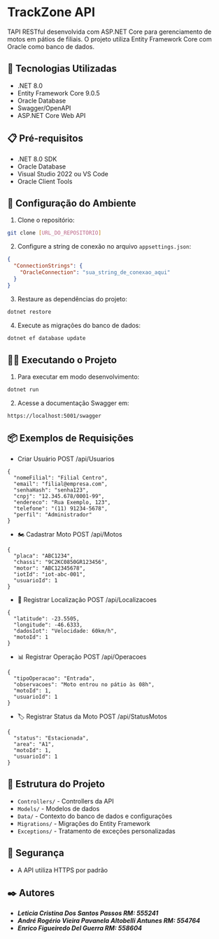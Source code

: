 # TrackZone API

TAPI RESTful desenvolvida com ASP.NET Core para gerenciamento de motos em pátios de filiais. O projeto utiliza Entity Framework Core com Oracle como banco de dados.

## 🚀 Tecnologias Utilizadas

- .NET 8.0
- Entity Framework Core 9.0.5
- Oracle Database
- Swagger/OpenAPI
- ASP.NET Core Web API

## 📋 Pré-requisitos

- .NET 8.0 SDK
- Oracle Database
- Visual Studio 2022 ou VS Code
- Oracle Client Tools

## 🔧 Configuração do Ambiente

1. Clone o repositório:
```bash
git clone [URL_DO_REPOSITÓRIO]
```

2. Configure a string de conexão no arquivo `appsettings.json`:
```json
{
  "ConnectionStrings": {
    "OracleConnection": "sua_string_de_conexao_aqui"
  }
}
```

3. Restaure as dependências do projeto:
```bash
dotnet restore
```

4. Execute as migrações do banco de dados:
```bash
dotnet ef database update
```

## 🏃‍♂️ Executando o Projeto

1. Para executar em modo desenvolvimento:
```bash
dotnet run
```

2. Acesse a documentação Swagger em:
```
https://localhost:5001/swagger
```
## 📦 Exemplos de Requisições


- Criar Usuário
POST /api/Usuarios

```
{
  "nomeFilial": "Filial Centro",
  "email": "filial@empresa.com",
  "senhaHash": "senha123",
  "cnpj": "12.345.678/0001-99",
  "endereco": "Rua Exemplo, 123",
  "telefone": "(11) 91234-5678",
  "perfil": "Administrador"
}
```

- 🏍️ Cadastrar Moto
POST /api/Motos
```
{
  "placa": "ABC1234",
  "chassi": "9C2KC0850GR123456",
  "motor": "ABC12345678",
  "iotId": "iot-abc-001",
  "usuarioId": 1
}
```
- 📍 Registrar Localização
POST /api/Localizacoes
```
{
  "latitude": -23.5505,
  "longitude": -46.6333,
  "dadosIot": "Velocidade: 60km/h",
  "motoId": 1
}
```

- 📊 Registrar Operação
POST /api/Operacoes
```
{
  "tipoOperacao": "Entrada",
  "observacoes": "Moto entrou no pátio às 08h",
  "motoId": 1,
  "usuarioId": 1
}
```

- 🏷️ Registrar Status da Moto
POST /api/StatusMotos
```
{
  "status": "Estacionada",
  "area": "A1",
  "motoId": 1,
  "usuarioId": 1
}
```

## 📁 Estrutura do Projeto

- `Controllers/` - Controllers da API
- `Models/` - Modelos de dados
- `Data/` - Contexto do banco de dados e configurações
- `Migrations/` - Migrações do Entity Framework
- `Exceptions/` - Tratamento de exceções personalizadas

## 🔐 Segurança

- A API utiliza HTTPS por padrão


## ✒️ Autores

* ***Leticia Cristina Dos Santos Passos RM: 555241***
* ***André Rogério Vieira Pavanela Altobelli Antunes RM: 554764***
* ***Enrico Figueiredo Del Guerra RM: 558604***
